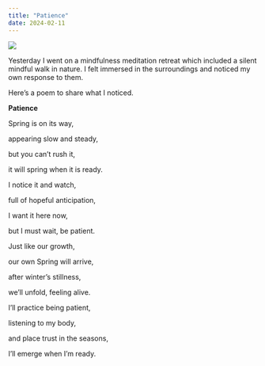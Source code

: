 ```yaml
---
title: "Patience"
date: 2024-02-11
---
```

![](/images/blog/Daffodils.jpg) 

Yesterday I went on a mindfulness meditation retreat which included a silent mindful walk in nature. I felt immersed in the surroundings and noticed my own response to them. 

Here’s a poem to share what I noticed. 

**Patience** 

Spring is on its way,

appearing slow and steady, 

but you can’t rush it,

it will spring when it is ready. 

I notice it and watch,

full of hopeful anticipation,

I want it here now,

but I must wait, be patient.

Just like our growth,

our own Spring will arrive, 

after winter’s stillness, 

we’ll unfold, feeling alive.

I’ll practice being patient, 

listening to my body,

and place trust in the seasons,

I’ll emerge when I’m ready. 
